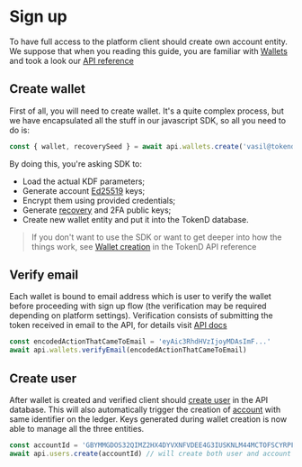 # Sign up

To have full access to the platform client should create own account entity. We 
suppose that when you reading this guide, you are familiar with [Wallets][2] 
and took a look our [API reference][3]

## Create wallet

First of all, you will need to create wallet. It's a quite complex process, but
we have encapsulated all the stuff in our javascript SDK, so all you need to
do is: 

```javascript
const { wallet, recoverySeed } = await api.wallets.create('vasil@tokend.io', 'p@ssw0rd')
```

By doing this, you're asking SDK to:

* Load the actual KDF parameters;
* Generate account [Ed25519][5] keys;
* Encrypt them using provided credentials;
* Generate [recovery][4] and 2FA public keys;
* Create new wallet entity and put it into the TokenD database.

> If you don't want to use the SDK or want to get deeper into how the things work,
 see [Wallet creation][1] in the TokenD API reference

## Verify email

Each wallet is bound to email address which is user to verify the wallet
before proceeding with sign up flow (the verification may be required 
depending on platform settings). Verification consists of submitting the token 
received in email to the API, for details visit [API docs][6]

```javascript
const encodedActionThatCameToEmail = 'eyAic3RhdHVzIjoyMDAsImF...'
await api.wallets.verifyEmail(encodedActionThatCameToEmail)
```

## Create user

After wallet is created and verified client should [create user][8] in the API 
database. This will also automatically trigger the creation of [account][7] with
same identifier on the ledger. Keys generated during wallet creation is now able
to manage all the three entities.

```javascript
const accountId = 'GBYMMGDOS32QIMZ2HX4DYVXNFVDEE4G3IUSKNLM44MCTOFSCYRPF7KDE'
await api.users.create(accountId) // will create both user and account
```

[1]: https://tokend.gitlab.io/docs#create-wallet
[2]: /tech/key_entities/wallet.md
[3]: https://tokend.gitlab.io/docs#wallets
[4]: /tech/guides/password_change_recovery.md
[5]: https://ed25519.cr.yp.to/
[6]: https://tokend.gitlab.io/docs#email-verification
[7]: /tech/key_entities/accounts.md
[8]: https://tokend.gitlab.io/docs#create-user
